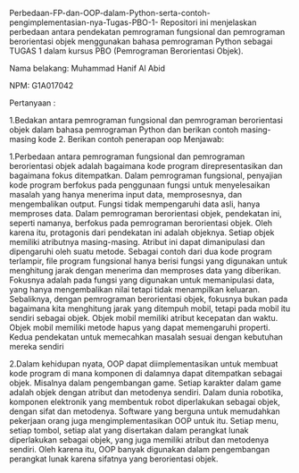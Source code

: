 Perbedaan-FP-dan-OOP-dalam-Python-serta-contoh-pengimplementasian-nya-Tugas-PBO-1-
Repositori ini menjelaskan perbedaan antara pendekatan pemrograman fungsional dan pemrograman berorientasi objek menggunakan bahasa pemrograman Python sebagai TUGAS 1 dalam kursus PBO (Pemrograman Berorientasi Objek).

Nama belakang:
Muhammad Hanif Al Abid

NPM:
G1A017042

Pertanyaan :

1.Bedakan antara pemrograman fungsional dan pemrograman berorientasi objek dalam bahasa pemrograman Python dan berikan contoh masing-masing kode
2. 
Berikan contoh penerapan oop
Menjawab:


1.Perbedaan antara pemrograman fungsional dan pemrograman berorientasi objek adalah bagaimana kode program direpresentasikan dan bagaimana fokus ditempatkan. Dalam pemrograman fungsional, penyajian kode program berfokus pada penggunaan fungsi untuk menyelesaikan masalah yang hanya menerima input data, memprosesnya, dan mengembalikan output. Fungsi tidak mempengaruhi data asli, hanya memproses data. Dalam pemrograman berorientasi objek, pendekatan ini, seperti namanya, berfokus pada pemrograman berorientasi objek. Oleh karena itu, protagonis dari pendekatan ini adalah objeknya. Setiap objek memiliki atributnya masing-masing. Atribut ini dapat dimanipulasi dan dipengaruhi oleh suatu metode. Sebagai contoh dari dua kode program terlampir, file program fungsional hanya berisi fungsi yang digunakan untuk menghitung jarak dengan menerima dan memproses data yang diberikan. Fokusnya adalah pada fungsi yang digunakan untuk memanipulasi data, yang hanya mengembalikan nilai tetapi tidak menampilkan keluaran. Sebaliknya, dengan pemrograman berorientasi objek, fokusnya bukan pada bagaimana kita menghitung jarak yang ditempuh mobil, tetapi pada mobil itu sendiri sebagai objek. Objek mobil memiliki atribut kecepatan dan waktu. Objek mobil memiliki metode hapus yang dapat memengaruhi properti. Kedua pendekatan untuk memecahkan masalah sesuai dengan kebutuhan mereka sendiri

2.Dalam kehidupan nyata, OOP dapat diimplementasikan untuk membuat kode program di mana komponen di dalamnya dapat ditempatkan sebagai objek. Misalnya dalam pengembangan game. Setiap karakter dalam game adalah objek dengan atribut dan metodenya sendiri. Dalam dunia robotika, komponen elektronik yang membentuk robot diperlakukan sebagai objek, dengan sifat dan metodenya. Software yang berguna untuk memudahkan pekerjaan orang juga mengimplementasikan OOP untuk itu. Setiap menu, setiap tombol, setiap alat yang disertakan dalam perangkat lunak diperlakukan sebagai objek, yang juga memiliki atribut dan metodenya sendiri. Oleh karena itu, OOP banyak digunakan dalam pengembangan perangkat lunak karena sifatnya yang berorientasi objek. 
